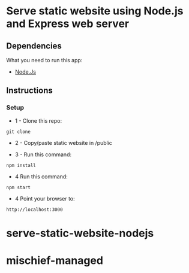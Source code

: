 # Serve static website using Node.js and Express web server

## Dependencies

What you need to run this app:

- [Node.Js](https://nodejs.org)

## Instructions

### Setup

- 1 - Clone this repo:

```
git clone
```

- 2 - Copy/paste static website in /public

* 3 - Run this command:

```
npm install
```

- 4 Run this command:

```
npm start
```

- 4 Point your browser to:

```
http://localhost:3000
```
# serve-static-website-nodejs
# mischief-managed
